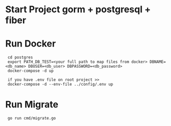 # Start Project gorm + postgresql + fiber

# Run Docker
```
 cd postgres
 export PATH_DB_TEST=<your full path to map files from docker> DBNAME=<db_name> DBUSER=<db_user> DBPASSWORD=<db_password>
 docker-compose -d up

 if you have .env file on root project >> 
 docker-compose -d --env-file ../config/.env up

```

# Run Migrate
```
 go run cmd/migrate.go
```
